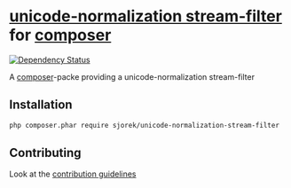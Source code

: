 # [unicode-normalization stream-filter](https://sjorek.github.io/unicode-normalization-stream-filter/) for [composer](http://getcomposer.org)

[![Dependency Status](https://gemnasium.com/badges/github.com/sjorek/unicode-normalization-stream-filter.svg)](https://gemnasium.com/github.com/sjorek/unicode-normalization-stream-filter)

A [composer](http://getcomposer.org)-packe providing a unicode-normalization stream-filter


## Installation

```bash
php composer.phar require sjorek/unicode-normalization-stream-filter
```


## Contributing

Look at the [contribution guidelines](CONTRIBUTING.md)


